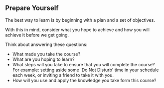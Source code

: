 
## Prepare Yourself

The best way to learn is by beginning with a plan and a set of objectives.

With this in mind, consider what you hope to achieve and how you will achieve it before we get going.

Think about answering these questions:

- What made you take the course?
- What are you hoping to learn?
- What steps will you take to ensure that you will complete the course? For example: setting aside some 'Do Not Disturb' time in your schedule each week, or inviting a friend to take it with you.
- How will you use and apply the knowledge you take form this course?
